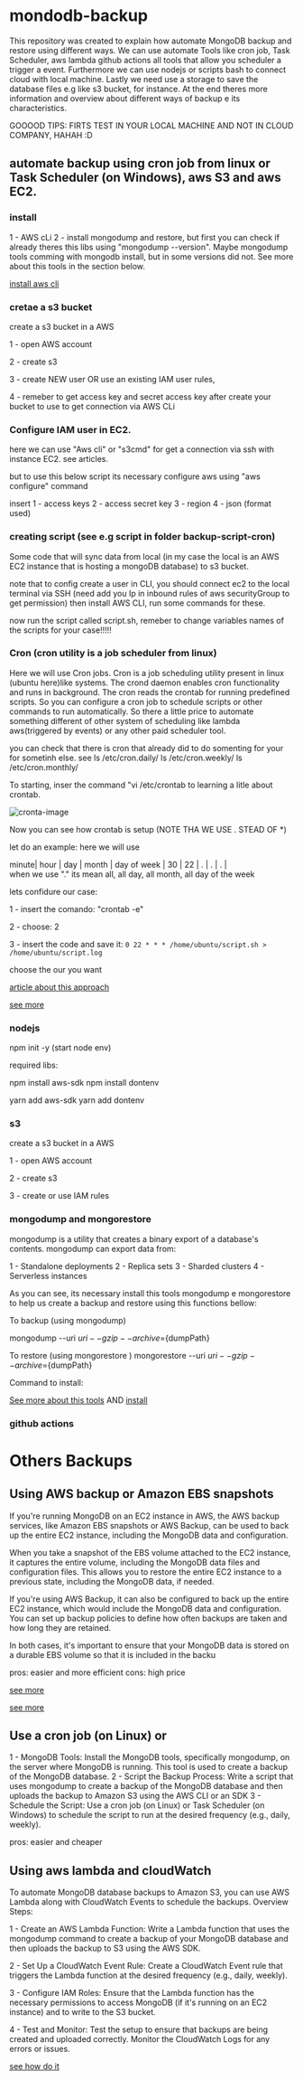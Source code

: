 # mondodb-backup

This repository was created to explain how automate MongoDB backup and restore using different ways. We can use automate Tools like cron job, Task Scheduler, aws lambda github actions all tools that allow you scheduler a trigger a event. Furthermore we can use nodejs or scripts bash to connect cloud with local machine. Lastly we need use a storage to save the database files e.g like s3 bucket, for instance. At the end theres more information and overview about different ways of backup e its characteristics.

GOOOOD TIPS: FIRTS TEST IN YOUR LOCAL MACHINE AND NOT IN CLOUD COMPANY, HAHAH :D

## automate backup using cron job from linux or Task Scheduler (on Windows), aws S3 and aws EC2.

### install

1 - AWS cLi
2 - install mongodump and restore, but first you can check if already theres this libs using "mongodump --version". Maybe mongodump tools comming with mongodb install, but in some versions did not. See more about this tools in the section below.

[install aws cli](https://docs.aws.amazon.com/cli/latest/userguide/getting-started-install.html)

### cretae a s3 bucket

create a s3 bucket in a AWS

1 - open AWS account

2 - create s3

3 - create NEW user OR use an existing IAM user rules,

4 - remeber to get access key and secret access key after create your bucket to use to get connection via AWS CLi

### Configure IAM user in EC2.

here we can use "Aws cli" or "s3cmd" for get a connection via ssh
with instance EC2. see articles.

but to use this below script its necessary configure aws using "aws configure" command

insert
1 - access keys
2 - access secret key
3 - region
4 - json (format used)

### creating script (see e.g script in folder backup-script-cron)

Some code that will sync data from local (in my case the local is an AWS EC2 instance that is hosting a mongoDB database) to s3 bucket.

note that to config create a user in CLI, you should connect ec2 to the local terminal via SSH (need add you Ip in inbound rules of aws securityGroup to get permission) then install AWS CLI, run some commands for these.

now run the script called script.sh, remeber to change variables names of the scripts for your case!!!!!

### Cron (cron utility is a job scheduler from linux)

Here we will use Cron jobs. Cron is a job scheduling utility present in linux (ubuntu here)like systems. The crond daemon enables cron functionality and runs in background. The cron reads the crontab for running predefined scripts. So you can configure a cron job to schedule scripts or other commands to run automatically. So there a little price to automate something different of other system of scheduling like lambda aws(triggered by events) or any other paid scheduler tool.

you can check that there is cron that already did to do somenting for your for sometinh else. see
ls /etc/cron.daily/
ls /etc/cron.weekly/
ls /etc/cron.monthly/

To starting, inser the command "vi /etc/crontab to learning a litle about crontab.

<img src='https://www.google.com/url?sa=i&url=https%3A%2F%2Firias.com.br%2Fblog%2Fcrontab-guia-pratico-agendamento-de-tarefas-no-linux%2F&psig=AOvVaw27-MZ01GvblrrjhcCtbvHG&ust=1711640151952000&source=images&cd=vfe&opi=89978449&ved=0CBIQjRxqFwoTCMCg6MvilIUDFQAAAAAdAAAAABAE' alt="cronta-image"/>

Now you can see how crontab is setup (NOTE THA WE USE . STEAD OF \*)

let do an example: here we will use

minute| hour | day | month | day of week |
30 | 22 | . | . | . |  
when we use "." its mean all, all day, all month, all day of the week

lets confidure our case:

1 - insert the comando: "crontab -e"

2 - choose: 2

3 - insert the code and save it: `0 22 * * * /home/ubuntu/script.sh > /home/ubuntu/script.log`

choose the our you want

[article about this approach](https://www.codeproject.com/Tips/547759/Automating-backup-for-MongoDB-using-CRON-and-S3CMD)

[see more](https://www.linkedin.com/pulse/automate-backup-mongodb-amazon-s3-using-cron-tool-aws-shukla/)

### nodejs

npm init -y (start node env)

required libs:

npm install aws-sdk
npm install dontenv

yarn add aws-sdk
yarn add dontenv

### s3

create a s3 bucket in a AWS

1 - open AWS account

2 - create s3

3 - create or use IAM rules

### mongodump and mongorestore

mongodump is a utility that creates a binary export of a database's contents. mongodump can export data from:

1 - Standalone deployments
2 - Replica sets
3 - Sharded clusters
4 - Serverless instances

As you can see, its necessary install this tools mongodump e mongorestore to help us create a backup and restore using this functions bellow:

To backup (using mongodump)

mongodump --uri ${uri} --gzip --archive=${dumpPath}

To restore (using mongorestore )
mongorestore --uri ${uri} --gzip --archive=${dumpPath}

Command to install:

[See more about this tools](https://www.mongodb.com/docs/database-tools/mongodump/) AND
[install](https://www.mongodb.com/docs/database-tools/installation/installation-linux/)

### github actions

# Others Backups

## Using AWS backup or Amazon EBS snapshots

If you're running MongoDB on an EC2 instance in AWS, the AWS backup services, like Amazon EBS snapshots or AWS Backup, can be used to back up the entire EC2 instance, including the MongoDB data and configuration.

When you take a snapshot of the EBS volume attached to the EC2 instance, it captures the entire volume, including the MongoDB data files and configuration files. This allows you to restore the entire EC2 instance to a previous state, including the MongoDB data, if needed.

If you're using AWS Backup, it can also be configured to back up the entire EC2 instance, which would include the MongoDB data and configuration. You can set up backup policies to define how often backups are taken and how long they are retained.

In both cases, it's important to ensure that your MongoDB data is stored on a durable EBS volume so that it is included in the backu

pros: easier and more efficient
cons: high price

[see more](https://www.youtube.com/watch?v=37X_LjD54k4&t=11s)

[see more](https://www.youtube.com/watch?v=a0w-fc4WoTY&list=PLQHh55hXC4yr8HiX_8LHiu0UyPbLkg3Tv&index=1)

## Use a cron job (on Linux) or

1 - MongoDB Tools: Install the MongoDB tools, specifically mongodump, on the server where MongoDB is running. This tool is used to create a backup of the MongoDB database.
2 - Script the Backup Process: Write a script that uses mongodump to create a backup of the MongoDB database and then uploads the backup to Amazon S3 using the AWS CLI or an SDK
3 - Schedule the Script: Use a cron job (on Linux) or Task Scheduler (on Windows) to schedule the script to run at the desired frequency (e.g., daily, weekly).

pros: easier and cheaper

## Using aws lambda and cloudWatch

To automate MongoDB database backups to Amazon S3, you can use AWS Lambda along with CloudWatch Events to schedule the backups. Overview Steps:

1 - Create an AWS Lambda Function: Write a Lambda function that uses the mongodump command to create a backup of your MongoDB database and then uploads the backup to S3 using the AWS SDK.

2 - Set Up a CloudWatch Event Rule: Create a CloudWatch Event rule that triggers the Lambda function at the desired frequency (e.g., daily, weekly).

3 - Configure IAM Roles: Ensure that the Lambda function has the necessary permissions to access MongoDB (if it's running on an EC2 instance) and to write to the S3 bucket.

4 - Test and Monitor: Test the setup to ensure that backups are being created and uploaded correctly. Monitor the CloudWatch Logs for any errors or issues.

[see how do it](https://github.com/llangit/lambda-mongocluster-s3)

